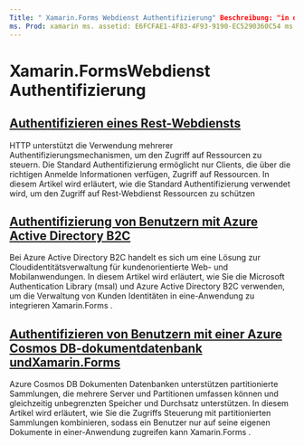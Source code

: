 ```yaml
---
Title: " Xamarin.Forms Webdienst Authentifizierung" Beschreibung: "in diesem Handbuch wird erläutert, wie Authentifizierungsdienste in eine Anwendung integriert werden, Xamarin.Forms um Benutzern die Freigabe eines Back-Ends zu ermöglichen, während nur auf seine eigenen Daten zugegriffen werden kann."
ms. Prod: xamarin ms. assetid: E6FCFAE1-4F83-4F93-9190-EC5290360C54 ms. Technology: xamarin-Forms Author: davidbritch ms. Author: dabritch ms. Date: 06/27/2019 NO-LOC: [ Xamarin.Forms , Xamarin.Essentials ]
---
```


# <a name="xamarinforms-web-service-authentication"></a>Xamarin.FormsWebdienst Authentifizierung

## <a name="authenticate-a-restful-web-service"></a>[Authentifizieren eines Rest-Webdiensts](rest.md)

HTTP unterstützt die Verwendung mehrerer Authentifizierungsmechanismen, um den Zugriff auf Ressourcen zu steuern. Die Standard Authentifizierung ermöglicht nur Clients, die über die richtigen Anmelde Informationen verfügen, Zugriff auf Ressourcen. In diesem Artikel wird erläutert, wie die Standard Authentifizierung verwendet wird, um den Zugriff auf Rest-Webdienst Ressourcen zu schützen

## <a name="authenticate-users-with-azure-active-directory-b2c"></a>[Authentifizierung von Benutzern mit Azure Active Directory B2C](azure-ad-b2c.md)

Bei Azure Active Directory B2C handelt es sich um eine Lösung zur Cloudidentitätsverwaltung für kundenorientierte Web- und Mobilanwendungen. In diesem Artikel wird erläutert, wie Sie die Microsoft Authentication Library (msal) und Azure Active Directory B2C verwenden, um die Verwaltung von Kunden Identitäten in eine-Anwendung zu integrieren Xamarin.Forms .

## <a name="authenticate-users-with-an-azure-cosmos-db-document-database-and-xamarinformsazure-cosmosdb-authmd"></a>[Authentifizieren von Benutzern mit einer Azure Cosmos DB-dokumentdatenbank undXamarin.Forms](azure-cosmosdb-auth.md)

Azure Cosmos DB Dokumenten Datenbanken unterstützen partitionierte Sammlungen, die mehrere Server und Partitionen umfassen können und gleichzeitig unbegrenzten Speicher und Durchsatz unterstützen. In diesem Artikel wird erläutert, wie Sie die Zugriffs Steuerung mit partitionierten Sammlungen kombinieren, sodass ein Benutzer nur auf seine eigenen Dokumente in einer-Anwendung zugreifen kann Xamarin.Forms .
